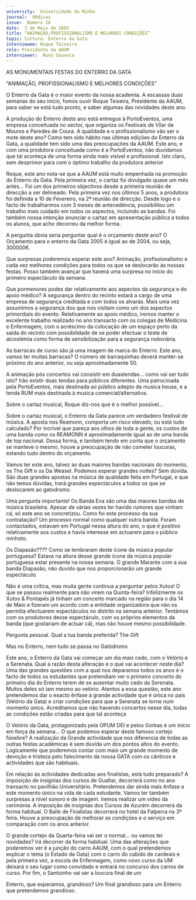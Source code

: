 ```yaml
---
university:  Universidade do Minho
journal:  UMdicas
issue:  Número 26
date:  3 de Maio de 2005
title: “ANIMAÇÃO,PROFISSIONALISMO E MELHORES CONDIÇÕES” 
topic: Cultura. Enterro da Gata
interviewee: Roque Teixeira  
role: Presidente da AAUM
interviewer:  Nuno Gouveia
---
```


AS MONUMENTAIS FESTAS DO ENTERRO DA GATA


“ANIMAÇÃO,
PROFISSIONALISMO
E MELHORES CONDIÇÕES”


O Enterro da Gata  é o maior evento da nossa academia. A escassas duas
semanas do seu início, fomos ouvir Roque Teixeira, Presidente da AAUM,
para saber se está tudo pronto, e saber algumas das novidades deste ano.


A produção do Enterro deste ano está
entregue à PortoEventos, uma empresa
conceituada no sector, que organiza os Festivais de
Vilar de Mouros e Paredes de Coura. A qualidade e o
profissionalismo vão ser o mote deste ano?
Como tem sido hábito nas últimas edições do Enterro
da Gata, a qualidade tem sido uma das preocupações
da AAUM. Este ano, e com uma produtora conceituada
como é a PortoEventos, não duvidamos que tal
aconteça de uma forma ainda mais visível e
profissional. Isto claro, sem desprimor para com o
óptimo trabalho da produtora anterior


Roque, este ano nota-se que a AAUM está muito
empenhada na promoção do Enterro da Gata. Pela
primeira vez, o cartaz foi divulgado quase um mês
antes…
Foi um dos primeiros objectivos desde a primeira
reunião de direcção a ser delineado. Pela primeira vez
nos últimos 5 anos, a produtora foi definida a 10 de
Fevereiro, na 2ª reunião de direcção. Desde logo e o
facto de trabalharmos com 3 meses de antecedência,
possibilitou um trabalho mais cuidado em todos os
aspectos, incluindo as bandas. Foi também nossa
intenção anunciar o cartaz em apresentação pública a
todos os alunos, que acho decorreu da melhor forma.


A pergunta óbvia seria perguntar qual é o
orçamento deste ano?
O Orçamento para o enterro da Gata 2005 é igual ao de
2004, ou seja, 300000€.


Que surpresas poderemos esperar este ano?
Animação, profissionalismo e cada vez melhores
condições para todos os que se deslocarão às nossas
festas. Posso também avançar que haverá uma
surpresa no início do primeiro espectáculo da semana.


Que pormenores podes dar relativamente aos
aspectos da segurança e do apoio médico?
A segurança dentro do recinto estará a cargo de uma
empresa de segurança creditada e com todos os
alvarás. Mais uma vez assumimos a segurança dos
que nos visitam como um dos aspectos primordiais do
evento.
Relativamente ao apoio médico, iremos manter o
excelente trabalho realizado no ano transacto com os
colegas de Medicina e Enfermagem, com o acréscimo
da colocação de um espaço perto da saída do recinto
com possibilidade de se poder efectuar o teste de
alcoolémia como forma de sensibilização para a
segurança rodoviária.


As barracas de curso são já uma imagem de marca
do Enterro. Este ano, vamos ter muitas barracas?
O número de barraquinhas deverá manter-se próximo
do ano anterior, ou seja aproximadamente 50.


A animação pós concertos vai consistir em duastendas… como vai ser tudo isto?
Irão existir duas tendas para públicos diferentes. Uma
patrocinada pela PortoEventos, mais destinada ao
público adepto da musica house, e a tenda RUM mais
destinada à musica comercial/alternativa.


Sobre o cartaz musical, Roque diz-nos
que é o melhor possível…


Sobre o cartaz musical, o Enterro da Gata parece
um verdadeiro festival de música. A aposta nos
Reamonn, comporta um risco elevado, ou está tudo
calculado?
Por incrível que pareça aos olhos de toda a gente, os
custos de uma banda como os REAMONN é
aproximadamente igual ao de uma banda de top
nacional. Dessa forma, e também tendo em conta que o
orçamento se manteve o mesmo, houve a
preocupação de não cometer loucuras, estando tudo
dentro do orçamento.


Vamos ter este ano, talvez as duas maiores bandas
nacionais do momento, os The Gift e os Da Weasel.
Podemos esperar grandes noites?
Sem dúvida. São duas grandes apostas na música de
qualidade feita em Portugal, e que não temos dúvidas,
trará grandes espectáculos a todos os que se
deslocarem ao gatodromo.


Uma pergunta importante! Os Banda Eva são uma
das maiores bandas de música brasileira. Apesar
de várias vezes ter havido rumores que vinham cá,
só este ano se concretizou. Como foi este processo
da sua contratação?
Um processo normal como qualquer outra banda.
Foram contactados, estavam em Portugal nessa altura
do ano, o que é positivo relativamente aos custos e
havia interesse em actuarem para o público minhoto.


Os Diapasão???? Como se lembraram deste ícone
da música popular portuguesa?
Estava na altura desse grande ícone da música popular
portuguesa estar presente na nossa semana. O grande
Marante com a sua banda Diapasão, não duvido que
nos proporcionarão um grande espectáculo.




Não é uma crítica, mas muita gente continua a
perguntar pelos Xutos! O que se passou realmente
para não virem na Quinta-feira?
Infelizmente os Xutos & Pontapés já tinham um
concerto marcado na região para o dia 14 de Maio e
fizeram um acordo com a entidade organizadora que
não os permitia efectuarem espectáculos no distrito na
semana anterior. Tentámos com os produtores desse
espectáculo, com os próprios elementos da banda (que
gostariam de actuar cá), mas não houve mesmo
possibilidade.


Pergunta pessoal. Qual a tua banda preferida?
The Gift






Mas no Enterro, nem tudo se passa no
Gatódromo






Este ano, o Enterro da Gata vai começar um dia
mais cedo, com o Velório e a Serenata. Qual a razão
desta alteração e o que vai acontecer neste dia?
Uma das grandes questões com a qual nos deparamos
todos os anos é o facto de todos os estudantes que
pretendiam ver o primeiro concerto do primeiro dia do
Enterro terem de se ausentar muito cedo da Serenata.
Muitos deles só iam mesmo ao velório. Atentos a essa
questão, este ano pretendemos dar o exacto ênfase à
grande actividade que é única no país (Velório da Gata)
e criar condições para que a Serenata se torne num
momento único. Acreditamos que não havendo
concertos nesse dia, todas as condições estão criadas
para que tal aconteça


O Velório da Gata, protagonizado pela OPUM DEI e
pelos Gorkas é um início em força da semana… O
que podemos esperar deste famoso cortejo
fúnebre?
A realização da Grande actividade que nos diferencia
de todas as outras festas académicas é sem dúvida um
dos pontos altos do evento. Logicamente que
poderemos contar com mais um grande momento de
devoção e tristeza pelo falecimento da nossa GATA
com os cânticos e actividades que são habituais.


Em relação às actividades dedicadas aos finalistas,
está tudo preparado?
A imposição de insígnias dos cursos de Gualtar,
decorrerá como no ano transacto no pavilhão
Universitário. Pretendemos dar ainda mais ênfase a
este momento único na vida de cada estudante. Vamos
ter também surpresas a nível sonoro e de imagem.
Iremos realizar um vídeo da cerimónia.
A imposição de insígnias dos Cursos de Azurém
decorrerá da forma habitual.
O Baile de Finalistas decorrerá no hotel da Falperra na
3ª feira. Houve a preocupação de melhorar as
condições e o serviço em comparação com os anos
anterior.


O grande cortejo da Quarta-feira vai ser o normal…
ou vamos ter novidades?
Irá decorrer da forma habitual. Uma das alterações que
poderemos ver é a junção do carro AAUM, com o qual
pretendemos explicar o tema (o Estado da Gata) com o
carro do cabido de cardeais e pela primeira vez, a
escola de Enfermagem, como novo curso da UM
deixará o seu lugar como convidado e entrará no
concurso dos carros de curso.
Por fim, o Santoinho vai ser a loucura final de um


Enterro, que esperamos, grandioso?
Um final grandioso para um Enterro que pretendemos
grandioso.
